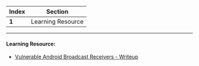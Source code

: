 Index | Section
---   | ---
**1** | Learning Resource

---

#### Learning Resource:

* [Vulnerable Android Broadcast Receivers - Writeup](https://oldbam.github.io/android/security/android-vulnerabilities-insecurebank-broadcast-receivers)

